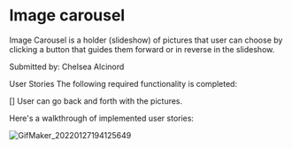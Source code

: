 # Image carousel
 
Image Carousel is a holder (slideshow) of pictures that user can choose by clicking a button that guides them forward or in reverse in the slideshow.

Submitted by: Chelsea Alcinord

User Stories The following required functionality is completed:

[] User can go back and forth with the pictures.

Here's a walkthrough of implemented user stories:

![GifMaker_20220127194125649](https://user-images.githubusercontent.com/59550990/151466934-ba4d00d1-2f6f-4987-8ed7-405ada5ca750.gif)
